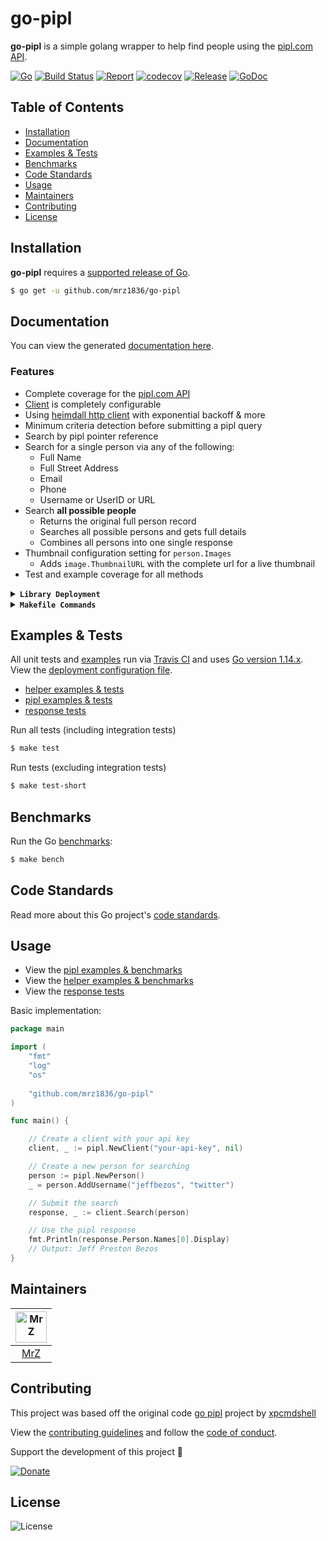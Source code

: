 # go-pipl
**go-pipl** is a simple golang wrapper to help find people using the [pipl.com API](https://pipl.com/api/).

[![Go](https://img.shields.io/github/go-mod/go-version/mrz1836/go-pipl)](https://golang.org/)
[![Build Status](https://travis-ci.com/mrz1836/go-pipl.svg?branch=master)](https://travis-ci.com/mrz1836/go-pipl)
[![Report](https://goreportcard.com/badge/github.com/mrz1836/go-pipl?style=flat)](https://goreportcard.com/report/github.com/mrz1836/go-pipl)
[![codecov](https://codecov.io/gh/mrz1836/go-pipl/branch/master/graph/badge.svg)](https://codecov.io/gh/mrz1836/go-pipl)
[![Release](https://img.shields.io/github/release-pre/mrz1836/go-pipl.svg?style=flat)](https://github.com/mrz1836/go-pipl/releases)
[![GoDoc](https://godoc.org/github.com/mrz1836/go-pipl?status.svg&style=flat)](https://pkg.go.dev/github.com/mrz1836/go-pipl?tab=doc)

## Table of Contents
- [Installation](#installation)
- [Documentation](#documentation)
- [Examples & Tests](#examples--tests)
- [Benchmarks](#benchmarks)
- [Code Standards](#code-standards)
- [Usage](#usage)
- [Maintainers](#maintainers)
- [Contributing](#contributing)
- [License](#license)

## Installation

**go-pipl** requires a [supported release of Go](https://golang.org/doc/devel/release.html#policy).
```bash
$ go get -u github.com/mrz1836/go-pipl
```

## Documentation
You can view the generated [documentation here](https://pkg.go.dev/github.com/mrz1836/go-pipl?tab=doc).

### Features
- Complete coverage for the [pipl.com API](https://pipl.com/api/)
- [Client](client.go) is completely configurable
- Using [heimdall http client](https://github.com/gojek/heimdall) with exponential backoff & more
- Minimum criteria detection before submitting a pipl query
- Search by pipl pointer reference
- Search for a single person via any of the following:
    - Full Name
    - Full Street Address
    - Email
    - Phone
    - Username or UserID or URL
- Search **all possible people**
    - Returns the original full person record
    - Searches all possible persons and gets full details
    - Combines all persons into one single response
- Thumbnail configuration setting for `person.Images`
    - Adds `image.ThumbnailURL` with the complete url for a live thumbnail
- Test and example coverage for all methods


<details>
<summary><strong><code>Library Deployment</code></strong></summary>

[goreleaser](https://github.com/goreleaser/goreleaser) for easy binary or library deployment to Github and can be installed via: `brew install goreleaser`.

The [.goreleaser.yml](.goreleaser.yml) file is used to configure [goreleaser](https://github.com/goreleaser/goreleaser).

Use `make release-snap` to create a snapshot version of the release, and finally `make release` to ship to production.
</details>

<details>
<summary><strong><code>Makefile Commands</code></strong></summary>

View all `makefile` commands
```bash
$ make help
```

List of all current commands:
```text
all                            Runs test, install, clean, docs
bench                          Run all benchmarks in the Go application
clean                          Remove previous builds and any test cache data
clean-mods                     Remove all the Go mod cache
coverage                       Shows the test coverage
godocs                         Sync the latest tag with GoDocs
help                           Show all make commands available
lint                           Run the Go lint application
release                        Full production release (creates release in Github)
release-test                   Full production test release (everything except deploy)
release-snap                   Test the full release (build binaries)
tag                            Generate a new tag and push (IE: make tag version=0.0.0)
tag-remove                     Remove a tag if found (IE: make tag-remove version=0.0.0)
tag-update                     Update an existing tag to current commit (IE: make tag-update version=0.0.0)
test                           Runs vet, lint and ALL tests
test-short                     Runs vet, lint and tests (excludes integration tests)
update                         Update all project dependencies
update-releaser                Update the goreleaser application
vet                            Run the Go vet application
```
</details>

## Examples & Tests
All unit tests and [examples](pipl_test.go) run via [Travis CI](https://travis-ci.org/mrz1836/go-pipl) and uses [Go version 1.14.x](https://golang.org/doc/go1.14). View the [deployment configuration file](.travis.yml).

- [helper examples & tests](helpers_test.go)
- [pipl examples &  tests](pipl_test.go)
- [response tests](response_test.go)

Run all tests (including integration tests)
```bash
$ make test
```

Run tests (excluding integration tests)
```bash
$ make test-short
```

## Benchmarks
Run the Go [benchmarks](pipl_test.go):
```bash
$ make bench
```

## Code Standards
Read more about this Go project's [code standards](CODE_STANDARDS.md).

## Usage
- View the [pipl examples & benchmarks](pipl_test.go)
- View the [helper examples & benchmarks](helpers_test.go)
- View the [response tests](response_test.go)

Basic implementation:
```go
package main

import (
    "fmt"
    "log"
    "os"
    
    "github.com/mrz1836/go-pipl"
)

func main() {

    // Create a client with your api key
    client, _ := pipl.NewClient("your-api-key", nil)

    // Create a new person for searching
    person := pipl.NewPerson()
    _ = person.AddUsername("jeffbezos", "twitter")

    // Submit the search
    response, _ := client.Search(person)

    // Use the pipl response
    fmt.Println(response.Person.Names[0].Display)
    // Output: Jeff Preston Bezos
}
```

## Maintainers

| [<img src="https://github.com/mrz1836.png" height="50" alt="MrZ" />](https://github.com/mrz1836) |
|:---:|
| [MrZ](https://github.com/mrz1836) |

## Contributing

This project was based off the original code [go pipl](https://github.com/xpcmdshell/pipl) project by [xpcmdshell](https://github.com/xpcmdshell)

View the [contributing guidelines](CONTRIBUTING.md) and follow the [code of conduct](CODE_OF_CONDUCT.md).

Support the development of this project 🙏

[![Donate](https://img.shields.io/badge/donate-bitcoin-brightgreen.svg)](https://mrz1818.com/?tab=tips&af=go-pipl)

## License

![License](https://img.shields.io/github/license/mrz1836/go-pipl.svg?style=flat)
